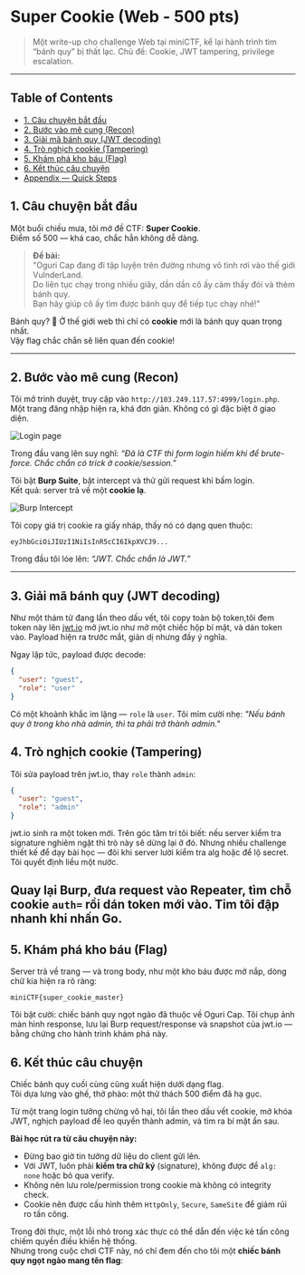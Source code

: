 # Super Cookie (Web - 500 pts)

> Một write-up cho challenge Web tại miniCTF, kể lại hành trình tìm “bánh quy” bị thất lạc.
> Chủ đề: Cookie, JWT tampering, privilege escalation.

---

## Table of Contents
- [1. Câu chuyện bắt đầu](#1-câu-chuyện-bắt-đầu)
- [2. Bước vào mê cung (Recon)](#2-bước-vào-mê-cung-recon)
- [3. Giải mã bánh quy (JWT decoding)](#3-giải-mã-bánh-quy-jwt-decoding)
- [4. Trò nghịch cookie (Tampering)](#4-trò-nghịch-cookie-tampering)
- [5. Khám phá kho báu (Flag)](#5-khám-phá-kho-báu-flag)
- [6. Kết thúc câu chuyện](#6-kết-thúc-câu-chuyện)
- [Appendix — Quick Steps](#appendix--quick-steps)

## 1. Câu chuyện bắt đầu

Một buổi chiều mưa, tôi mở đề CTF: **Super Cookie**.  
Điểm số 500 — khá cao, chắc hẳn không dễ dàng.

> **Đề bài:**  
> "Oguri Cap đang đi tập luyện trên đường nhưng vô tình rơi vào thế giới VulnderLand.  
> Do liên tục chạy trong nhiều giây, dần dần cô ấy cảm thấy đói và thèm bánh quy.  
> Bạn hãy giúp cô ấy tìm được bánh quy để tiếp tục chạy nhé!"

Bánh quy? 🤔 Ở thế giới web thì chỉ có **cookie** mới là bánh quy quan trọng nhất.  
Vậy flag chắc chắn sẽ liên quan đến cookie!

---

## 2. Bước vào mê cung (Recon)

Tôi mở trình duyệt, truy cập vào `http://103.249.117.57:4999/login.php`.  
Một trang đăng nhập hiện ra, khá đơn giản. Không có gì đặc biệt ở giao diện.  

![Login page](images/01_login.png)

Trong đầu vang lên suy nghĩ: *“Đã là CTF thì form login hiếm khi để brute-force. Chắc chắn có trick ở cookie/session.”*  

Tôi bật **Burp Suite**, bật intercept và thử gửi request khi bấm login.  
Kết quả: server trả về một **cookie lạ**.

![Burp Intercept](images/03_burp_intercept.png)

Tôi copy giá trị cookie ra giấy nháp, thấy nó có dạng quen thuộc:  

```jwt
eyJhbGciOiJIUzI1NiIsInR5cCI6IkpXVCJ9...
```
Trong đầu tôi lóe lên: *“JWT. Chắc chắn là JWT.”*  

---

## 3. Giải mã bánh quy (JWT decoding)

Như một thám tử đang lần theo dấu vết, tôi copy toàn bộ token,tôi đem token này lên [jwt.io](https://jwt.io/) mở jwt.io như mở một chiếc hộp bí mật, và dán token vào. Payload hiện ra trước mắt, giản dị nhưng đầy ý nghĩa.

Ngay lập tức, payload được decode:  

```json
{
  "user": "guest",
  "role": "user"
}
```
Có một khoảnh khắc im lặng — `role` là `user`. Tôi mỉm cười nhẹ: *"Nếu bánh quy ở trong kho nhà admin, thì ta phải trở thành admin."*
## 4. Trò nghịch cookie (Tampering)

Tôi sửa payload trên jwt.io, thay `role` thành `admin`:

```json
{
  "user": "guest",
  "role": "admin"
}
```
jwt.io sinh ra một token mới. Trên góc tâm trí tôi biết: nếu server kiểm tra signature nghiêm ngặt thì trò này sẽ dừng lại ở đó. Nhưng nhiều challenge thiết kế để dạy bài học — đôi khi server lười kiểm tra alg hoặc để lộ secret. Tôi quyết định liều một nước.

Quay lại Burp, đưa request vào Repeater, tìm chỗ cookie `auth=` rồi dán token mới vào. Tim tôi đập nhanh khi nhấn Go.
---

## 5. Khám phá kho báu (Flag)

Server trả về trang — và trong body, như một kho báu được mở nắp, dòng chữ kia hiện ra rõ ràng:
```
miniCTF{super_cookie_master}
```
Tôi bật cười: chiếc bánh quy ngọt ngào đã thuộc về Oguri Cap. Tôi chụp ảnh màn hình response, lưu lại Burp request/response và snapshot của jwt.io — bằng chứng cho hành trình khám phá này.

## 6. Kết thúc câu chuyện

Chiếc bánh quy cuối cùng cũng xuất hiện dưới dạng flag.  
Tôi dựa lưng vào ghế, thở phào: một thử thách 500 điểm đã hạ gục.

Từ một trang login tưởng chừng vô hại, tôi lần theo dấu vết cookie, mở khóa JWT, nghịch payload để leo quyền thành admin, và tìm ra bí mật ẩn sau.  

**Bài học rút ra từ câu chuyện này:**
- Đừng bao giờ tin tưởng dữ liệu do client gửi lên.  
- Với JWT, luôn phải **kiểm tra chữ ký** (signature), không được để `alg: none` hoặc bỏ qua verify.  
- Không nên lưu role/permission trong cookie mà không có integrity check.  
- Cookie nên được cấu hình thêm `HttpOnly`, `Secure`, `SameSite` để giảm rủi ro tấn công.  

Trong đời thực, một lỗi nhỏ trong xác thực có thể dẫn đến việc kẻ tấn công chiếm quyền điều khiển hệ thống.  
Nhưng trong cuộc chơi CTF này, nó chỉ đem đến cho tôi một **chiếc bánh quy ngọt ngào mang tên flag**:

